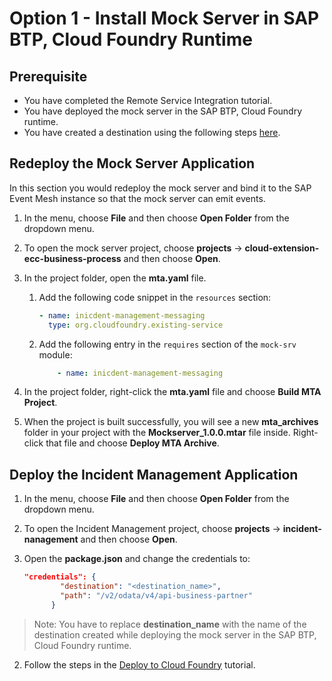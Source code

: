 # Option 1 - Install Mock Server in SAP BTP, Cloud Foundry Runtime

## Prerequisite

* You have completed the Remote Service Integration tutorial.
* You have deployed the mock server in the SAP BTP, Cloud Foundry runtime.
* You have created a destination using the following steps [here](../../../remote-service/install-mock-server/install-mock-server-cf.md).

## Redeploy the Mock Server Application

In this section you would redeploy the mock server and bind it to the SAP Event Mesh instance so that the mock server can emit events. 

1. In the menu, choose **File** and then choose **Open Folder** from the dropdown menu.

2. To open the mock server project, choose **projects** &rarr; **cloud-extension-ecc-business-process** and then choose **Open**.

3. In the project folder, open the **mta.yaml** file.

    1. Add the following code snippet in the `resources` section:
        ```yaml
        - name: inicdent-management-messaging
          type: org.cloudfoundry.existing-service
        ```

    2. Add the following entry in the `requires` section of the `mock-srv` module:

        ```yaml
            - name: inicdent-management-messaging
        ```

4. In the project folder, right-click the **mta.yaml** file and choose **Build MTA Project**.

5. When the project is built successfully, you will see a new **mta_archives** folder in your project with the **Mockserver_1.0.0.mtar** file inside. Right-click that file and choose **Deploy MTA Archive**.

## Deploy the Incident Management Application

1. In the menu, choose **File** and then choose **Open Folder** from the dropdown menu.
1. To open the Incident Management project, choose **projects** &rarr; **incident-nanagement** and then choose **Open**.
2. Open the **package.json** and change the credentials to:
   
    ```json
    "credentials": {
            "destination": "<destination_name>",
            "path": "/v2/odata/v4/api-business-partner"
          }
    ```
>Note: You have to replace **destination_name** with the name of the destination created while deploying the mock server in the SAP BTP, Cloud Foundry runtime.

2. Follow the steps in the [Deploy to Cloud Foundry](./deploy-to-cf.md) tutorial.
